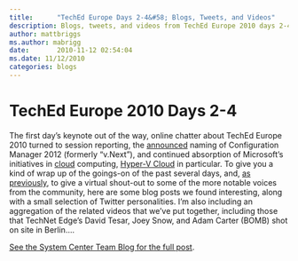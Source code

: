 ```yaml
---
title:      "TechEd Europe Days 2-4&#58; Blogs, Tweets, and Videos"
description: Blogs, tweets, and videos from TechEd Europe 2010 days 2-4
author: mattbriggs
ms.author: mabrigg
date:       2010-11-12 02:54:04
ms.date: 11/12/2010
categories: blogs
---
```

# TechEd Europe 2010 Days 2-4 
The first day’s keynote out of the way, online chatter about TechEd Europe 2010 turned to session reporting, the [announced](https://blogs.technet.com/b/systemcenter/archive/2010/11/09/announcing-configuration-manager-v-next-official-name.aspx) naming of Configuration Manager 2012 (formerly “v.Next”), and continued absorption of Microsoft’s initiatives in [cloud](https://www.microsoft.com/cloud) computing, [Hyper-V Cloud](https://www.microsoft.com/privatecloud) in particular. To give you a kind of wrap up of the goings-on of the past several days, and, [as previously](https://blogs.technet.com/b/systemcenter/archive/2010/11/10/teched-europe-2010-day-1-voices-from-the-community.aspx), to give a virtual shout-out to some of the more notable voices from the community, here are some blog posts we found interesting, along with a small selection of Twitter personalities. I’m also including an aggregation of the related videos that we’ve put together, including those that TechNet Edge’s David Tesar, Joey Snow, and Adam Carter (BOMB) shot on site in Berlin…. 

[See the System Center Team Blog for the full post](https://blogs.technet.com/b/systemcenter/archive/2010/11/12/teched-europe-2010-days-2-4-blogs-tweets-and-videos.aspx).

